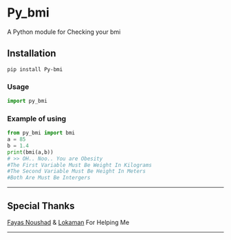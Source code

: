 # Py_bmi
A Python module for Checking your bmi

## Installation
```
pip install Py-bmi
```

### Usage
```py
import py_bmi
```

### Example of using
```py
from py_bmi import bmi
a = 85
b = 1.4
print(bmi(a,b))
# >> OH.. Noo.. You are Obesity
#The First Variable Must Be Weight In Kilograms 
#The Second Variable Must Be Height In Meters 
#Both Are Must Be Intergers 
```
---


## Special Thanks

[Fayas Noushad](https://github.com/FayasNoushad) & [Lokaman](https://github.com/lntechnical2) For Helping Me

---
